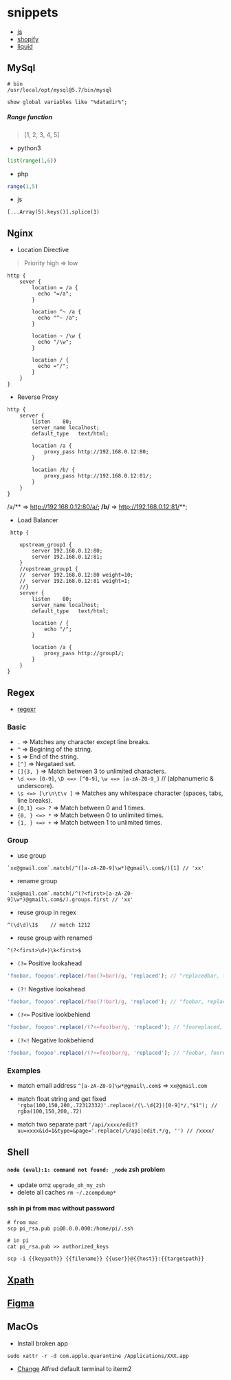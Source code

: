 # snippets

- [js](./js/README.md)
- [shopify](./shopify/README.md)
- [liquid](./shopify/Liquid.md)

## MySql

```
# bin
/usr/local/opt/mysql@5.7/bin/mysql
```

```
show global variables like "%datadir%";
```

##### Range function
>[1, 2, 3, 4, 5]
 - python3
```python
list(range(1,6))
```
 - php
```php
range(1,5)
```
 - js
```
[...Array(5).keys()].splice(1)
```

## Nginx

- Location Directive

> Priority high => low

```
http {
    sever {
        location = /a {
          echo "=/a";
        }

        location ^~ /a {
          echo "^~ /a";
        }

        location ~ /\w {
          echo "/\w";
        }

        location / {
          echo ="/";
        }
    }
}
```

- Reverse Proxy

```
http {
    server {
        listen    80;
        server_name localhost;
        default_type   text/html;

        location /a {
            proxy_pass http://192.168.0.12:80;
        }

        location /b/ {
            proxy_pass http://192.168.0.12:81/;
        }
    }
}
```

/a/** => http://192.168.0.12:80/a/**;
/b/** => http://192.168.0.12:81/**;

- Load Balancer

```
 http {

    upstream_group1 {
        server 192.168.0.12:80;
        server 192.168.0.12:81;
    }
    //upstream_group1 {
    //  server 192.168.0.12:80 weight=10;
    //  server 192.168.0.12:81 weight=1;
    //}
    server {
        listen    80;
        server_name localhost;
        default_type   text/html;

        location / {
            echo "/";
        }

        location /a {
            proxy_pass http://group1/;
        }
    }
}
```

## Regex

- [regexr](https://regexr.com/)

### Basic

- `.` => Matches any character except line breaks.
- `^` => Begining of the string.
- `$` => End of the string.
- `[^]` => Negataed set.
- `[]{3, }` => Match between 3 to unlimited characters.
- `\d <=> [0-9]`, `\D <=> [^0-9]`, `\w <=> [a-zA-Z0-9_]` // (alphanumeric & underscore).
- `\s <=> [\r\n\t\v ]` => Matches any whitespace character (spaces, tabs, line breaks).
- `{0,1} <=> ?` => Match between 0 and 1 times.
- `{0, } <=> *` => Match between 0 to unlimited times.
- `{1, } <=> +` => Match between 1 to unlimited times.

### Group

- use group

```
`xx@gmail.com`.match(/^([a-zA-Z0-9]\w*)@gmail\.com$/)[1] // 'xx'
```

- rename group

```
`xx@gmail.com`.match(/^(?<first>[a-zA-Z0-9]\w*)@gmail\.com$/).groups.first // 'xx'
```

- reuse group in regex

```
^(\d\d)\1$    // match 1212
```

- reuse group with renamed

```
^(?<first>\d+)\k<first>$
```

- `(?=` Positive lookahead

```js
'foobar, foopoo'.replace(/foo(?=bar)/g, 'replaced'); // "replacedbar, foopoo"
```

- `(?!` Negative lookahead

```js
'foobar, foopoo'.replace(/foo(?!bar)/g, 'replaced'); // "foobar, replacedpoo"
```

- `(?<=` Positive lookbehiend

```js
'foobar, foopoo'.replace(/(?<=foo)bar/g, 'replaced'); // "fooreplaced, foopoo"
```

- `(?<!` Negative lookbehiend

```js
'foobar, foopoo'.replace(/(?<=foo)bar/g, 'replaced'); // "foobar, fooreplaced"
```

### Examples

- match email address
  `^[a-zA-Z0-9]\w*@gmail\.com$` => `xx@gmail.com`

- match float string and get fixed
  `'rgba(100,150,200,.72312332)'.replace(/(\.\d{2})[0-9]*/,"$1"); // rgba(100,150,200,.72)`

- match two separate part
  `'/api/xxxx/edit?uu=xxxx&id=1&type=&page='.replace(/\/api|edit.*/g, '') // /xxxx/`

## Shell

#### `node (eval):1: command not found: _node` zsh problem

- update omz `upgrade_oh_my_zsh`
- delete all caches `rm ~/.zcompdump*`

#### ssh in pi from mac without password

```
# from mac
scp pi_rsa.pub pi@0.0.0.000:/home/pi/.ssh

# in pi
cat pi_rsa.pub >> authorized_keys

scp -i {{keypath}} {{filename}} {{user}}@{{host}}:{{targetpath}}
```

## [Xpath](http://xpather.com/)

## [Figma](https://www.figma.com/file/GAMKg6zWYqYId04ICOHOPq/funny?node-id=1%3A2)

## MacOs

 - Install broken app
```
sudo xattr -r -d com.apple.quarantine /Applications/XXX.app
```
 - [Change](https://github.com/stuartcryan/custom-iterm-applescripts-for-alfred) Alfred default terminal to iterm2
